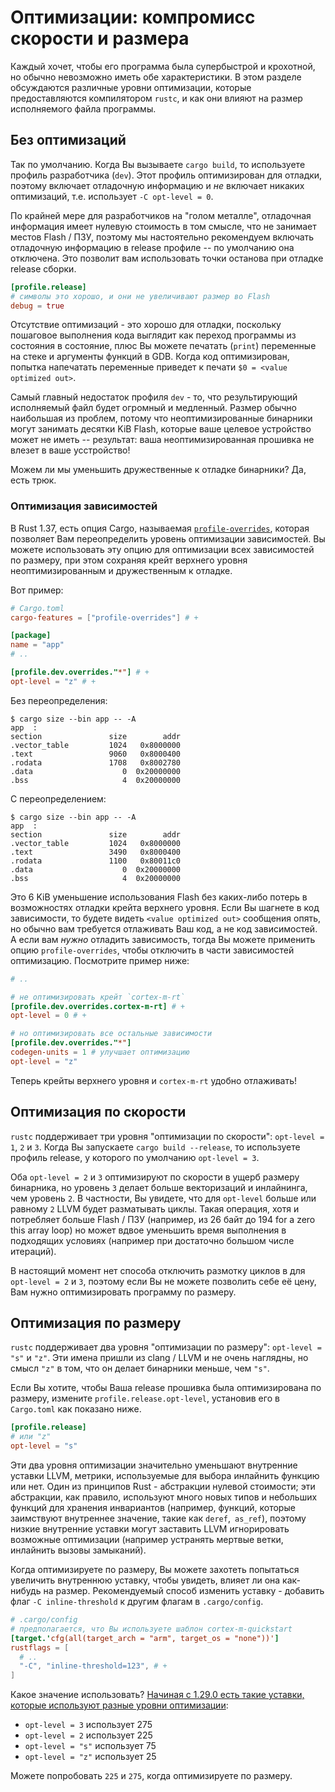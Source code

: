 # Оптимизации: компромисс скорости и размера

Каждый хочет, чтобы его программа была супербыстрой и крохотной, но обычно
невозможно иметь обе характеристики. В этом разделе обсуждаются различные
уровни оптимизации, которые предоставляются компилятором `rustc`, и как они
влияют на размер исполняемого файла программы.

## Без оптимизаций

Так по умолчанию. Когда Вы вызываете `cargo build`, то используете профиль разработчика (`dev`).
Этот профиль оптимизирован для отладки, поэтому включает отладочную информацию
и *не* включает никаких оптимизаций, т.е. использует `-C opt-level = 0`.

По крайней мере для разработчиков на "голом металле", отладочная информация имеет
нулевую стоимость в том смысле, что не занимает местов Flash / ПЗУ, поэтому мы
настоятельно рекомендуем включать отладочную информацию в release профиле --
по умолчанию она отключена. Это позволит вам использовать точки останова
при отладке release сборки.

``` toml
[profile.release]
# символы это хорошо, и они не увеличивают размер во Flash
debug = true
```

Отсутствие оптимизаций - это хорошо для отладки, поскольку пошаговое выполнения кода выглядит
как переход программы из состояния в состояние, плюс Вы можете печатать (`print`)
переменные на стеке и аргументы функций в GDB. Когда код оптимизирован,
попытка напечатать переменные приведет к печати `$0 = <value optimized out>`.

Самый главный недостаток профиля `dev` - то, что результирующий исполняемый файл будет
огромный и медленный. Размер обычно наибольшая из проблем, потому что неоптимизированные
бинарники могут занимать десятки KiB Flash, которые ваше целевое устройство может
не иметь -- результат: ваша неоптимизированная прошивка не влезет в ваше усстройство!

Можем ли мы уменьшить дружественные к отладке бинарники? Да, есть трюк.

### Оптимизация зависимостей

В Rust 1.37, есть опция Cargo, называемая [`profile-overrides`], которая позволяет
Вам переопределить уровень оптимизации зависимостей. Вы можете использовать эту опцию
для оптимизации всех зависимостей по размеру, при этом сохраняя крейт верхнего уровня
неоптимизированным и дружественным к отладке.

[`profile-overrides`]: https://doc.rust-lang.org/nightly/cargo/reference/unstable.html#profile-overrides

Вот пример:

``` toml
# Cargo.toml
cargo-features = ["profile-overrides"] # +

[package]
name = "app"
# ..

[profile.dev.overrides."*"] # +
opt-level = "z" # +
```

Без переопределения:

``` console
$ cargo size --bin app -- -A
app  :
section               size        addr
.vector_table         1024   0x8000000
.text                 9060   0x8000400
.rodata               1708   0x8002780
.data                    0  0x20000000
.bss                     4  0x20000000
```

С переопределением:

``` console
$ cargo size --bin app -- -A
app  :
section               size        addr
.vector_table         1024   0x8000000
.text                 3490   0x8000400
.rodata               1100   0x80011c0
.data                    0  0x20000000
.bss                     4  0x20000000
```

Это 6 KiB уменьшение использования Flash без каких-либо потерь в возможностях отладки
крейта верхнего уровня. Если Вы шагнете в код зависимости, то будете видеть
`<value optimized out>` сообщения опять, но обычно вам требуется отлаживать Ваш код,
а не код зависимостей. А если вам *нужно* отладить зависимость, тогда Вы можете
применить опцию `profile-overrides`, чтобы отключить в части зависимостей оптимизацию.
Посмотрите пример ниже:

``` toml
# ..

# не оптимизировать крейт `cortex-m-rt`
[profile.dev.overrides.cortex-m-rt] # +
opt-level = 0 # +

# но оптимизировать все остальные зависимости
[profile.dev.overrides."*"]
codegen-units = 1 # улучшает оптимизацию
opt-level = "z"
```

Теперь крейты верхнего уровня и `cortex-m-rt` удобно отлаживать!

## Оптимизация по скорости

`rustc` поддерживает три уровня "оптимизации по скорости": `opt-level
= 1`, `2` и `3`. Когда Вы запускаете `cargo build --release`, то используете профиль release,
у которого по умолчанию `opt-level = 3`.

Оба `opt-level = 2` и `3` оптимизируют по скорости в ущерб размеру бинарника,
но уровень `3` делает больше векторизаций и инлайнинга, чем уровень `2`.
В частности, Вы увидете, что для `opt-level` больше или равному `2` LLVM будет
разматывать циклы. Такая операция, хотя и потребляет больше Flash / ПЗУ
(например, из 26 байт до 194 for a zero this array loop) но может вдвое уменьшить
время выполнения в подходящих условиях (например при достаточно большом числе итераций).

В настоящий момент нет способа отключить размотку циклов в для `opt-level = 2` и `3`, поэтому
если Вы не можете позволить себе её цену, Вам нужно оптимизировать программу по размеру.

## Оптимизация по размеру

`rustc` поддерживает два уровня "оптимизации по размеру": `opt-level =
"s"` и `"z"`. Эти имена пришли из clang / LLVM и не очень наглядны, но смысл `"z"`
в том, что он делает бинарники меньше, чем `"s"`.

Если Вы хотите, чтобы Ваша release прошивка была оптимизирована по размеру,
измените `profile.release.opt-level`, установив его в `Cargo.toml` как показано ниже.

``` toml
[profile.release]
# или "z"
opt-level = "s"
```

Эти два уровня оптимизации значительно уменьшают внутренние уставки LLVM,
метрики, используемые для выбора инлайнить функцию или нет. Один из принципов Rust -
абстракции нулевой стоимости; эти абстракции, как правило, используют много новых типов
и небольших функций для хранения инвариантов (например, функций, которые заимствуют
внутреннее значение, такие как `deref`,` as_ref`), поэтому низкие внутренние уставки
могут заставить LLVM игнорировать возможные оптимизации (например устранять
мертвые ветки, инлайнить вызовы замыканий).

Когда оптимизируете по размеру, Вы можете захотеть попытаться увеличить внутреннюю уставку,
чтобы увидеть, влияет ли она как-нибудь на размер. Рекомендуемый способ изменить уставку -
добавить флаг `-C inline-threshold` к другим флагам в `.cargo/config`.

``` toml
# .cargo/config
# предполагается, что Вы используете шаблон cortex-m-quickstart
[target.'cfg(all(target_arch = "arm", target_os = "none"))']
rustflags = [
  # ..
  "-C", "inline-threshold=123", # +
]
```

Какое значение использовать? [Начиная с 1.29.0 есть такие уставки, которые
используют разные уровни оптимизации][inline-threshold]:

[inline-threshold]: https://github.com/rust-lang/rust/blob/1.29.0/src/librustc_codegen_llvm/back/write.rs#L2105-L2122

- `opt-level = 3` использует 275
- `opt-level = 2` использует 225
- `opt-level = "s"` использует 75
- `opt-level = "z"` использует 25

Можете попробовать `225` и `275`, когда оптимизируете по размеру.
